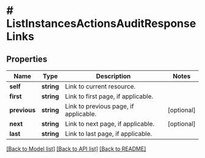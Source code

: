 # # ListInstancesActionsAuditResponseLinks

## Properties

Name | Type | Description | Notes
------------ | ------------- | ------------- | -------------
**self** | **string** | Link to current resource. |
**first** | **string** | Link to first page, if applicable. |
**previous** | **string** | Link to previous page, if applicable. | [optional]
**next** | **string** | Link to next page, if applicable. | [optional]
**last** | **string** | Link to last page, if applicable. |

[[Back to Model list]](../../README.md#models) [[Back to API list]](../../README.md#endpoints) [[Back to README]](../../README.md)
